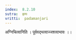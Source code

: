 ```yaml
---
index:  8.2.10
sutra:  झयः
vritti:  padamanjari
---
```


अग्निचित्वानिति । पूर्ववद्भत्वाज्जश्त्वाभावः ।।
